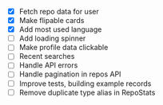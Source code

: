 - [x] Fetch repo data for user
- [x] Make flipable cards
- [x] Add most used language
- [ ] Add loading spinner
- [ ] Make profile data clickable
- [ ] Recent searches
- [ ] Handle API errors
- [ ] Handle pagination in repos API
- [ ] Improve tests, building example records
- [ ] Remove duplicate type alias in RepoStats